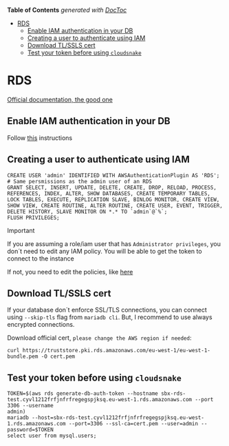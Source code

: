 <!-- START doctoc generated TOC please keep comment here to allow auto update -->
<!-- DON'T EDIT THIS SECTION, INSTEAD RE-RUN doctoc TO UPDATE -->
**Table of Contents**  *generated with [DocToc](https://github.com/thlorenz/doctoc)*

- [RDS](#rds)
  - [Enable IAM authentication in your DB](#enable-iam-authentication-in-your-db)
  - [Creating a user to authenticate using IAM](#creating-a-user-to-authenticate-using-iam)
  - [Download TL/SSLS cert](#download-tlssls-cert)
  - [Test your token before using `cloudsnake`](#test-your-token-before-using-cloudsnake)

<!-- END doctoc generated TOC please keep comment here to allow auto update -->

# RDS

[Official documentation, the good one](https://docs.aws.amazon.com/AmazonRDS/latest/UserGuide/UsingWithRDS.IAMDBAuth.html)

## Enable IAM authentication in your DB

Follow [this](https://docs.aws.amazon.com/AmazonRDS/latest/UserGuide/UsingWithRDS.IAMDBAuth.Enabling.html) instructions


## Creating a user to authenticate using IAM

```shell
CREATE USER 'admin' IDENTIFIED WITH AWSAuthenticationPlugin AS 'RDS';
# Same persmissions as the admin user of an RDS
GRANT SELECT, INSERT, UPDATE, DELETE, CREATE, DROP, RELOAD, PROCESS, REFERENCES, INDEX, ALTER, SHOW DATABASES, CREATE TEMPORARY TABLES, LOCK TABLES, EXECUTE, REPLICATION SLAVE, BINLOG MONITOR, CREATE VIEW, SHOW VIEW, CREATE ROUTINE, ALTER ROUTINE, CREATE USER, EVENT, TRIGGER, DELETE HISTORY, SLAVE MONITOR ON *.* TO `admin`@`%`;
FLUSH PRIVILEGES;
```

> [!IMPORTANT]
> If you are assuming a role/iam user that has `Administrator privileges`, you don´t need to edit any IAM policy. You will be able to get the token to connect to the instance

If not, you need to edit the policies, like [here](https://docs.aws.amazon.com/AmazonRDS/latest/UserGuide/UsingWithRDS.IAMDBAuth.IAMPolicy.html)

## Download TL/SSLS cert

If your database don´t enforce SSL/TLS connections, you can connect using `--skip-tls` flag from `mariadb cli`. But, I recommend to use always encrypted connections.

Download official cert, `please change the AWS region if needed`:

```shell
curl https://truststore.pki.rds.amazonaws.com/eu-west-1/eu-west-1-bundle.pem -O cert.pem
```

## Test your token before using `cloudsnake`

```shell
TOKEN=$(aws rds generate-db-auth-token --hostname sbx-rds-test.cyvl1212frfjnfrfregegspjksq.eu-west-1.rds.amazonaws.com --port 3306 --username
admin)
mariadb --host=sbx-rds-test.cyvl1212frfjnfrfregegspjksq.eu-west-1.rds.amazonaws.com --port=3306 --ssl-ca=cert.pem --user=admin --password=$TOKEN
select user from mysql.users;
```
